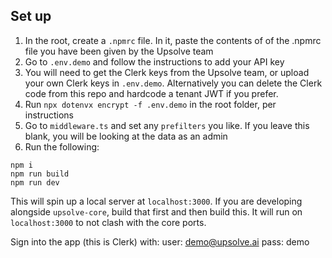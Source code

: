 ## Set up

1. In the root, create a `.npmrc` file. In it, paste the contents of of the .npmrc file you have been given by the Upsolve team
2. Go to `.env.demo` and follow the instructions to add your API key
3. You will need to get the Clerk keys from the Upsolve team, or upload your own Clerk keys in `.env.demo`. Alternatively you can delete the Clerk code from this repo and hardcode a tenant JWT if you prefer.
4. Run `npx dotenvx encrypt -f .env.demo` in the root folder, per instructions
5. Go to `middleware.ts` and set any `prefilters` you like. If you leave this blank, you will be looking at the data as an admin
6. Run the following:

```
npm i
npm run build
npm run dev
```

This will spin up a local server at `localhost:3000`. If you are developing alongside `upsolve-core`, build that first and then build this. It will run on `localhost:3000` to not clash with the core ports.

Sign into the app (this is Clerk) with:
user: demo@upsolve.ai
pass: demo
